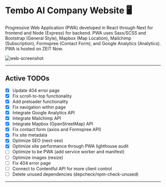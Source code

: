 # Tembo AI Company Website :desktop_computer:

Progressive Web Application (PWA) developed in React through Next for frontend and Node (Express) for backend. PWA uses Sass/SCSS and Bootstrap (General Style), Mapbox (Map Location), Mailchimp (Subscription), Formspree (Contact Form), and Google Analytics (Analytics). PWA is hosted on ZEIT Now.

![web-screenshot](https://user-images.githubusercontent.com/50670255/76829014-9d7d3400-67f8-11ea-93e8-d9039b467cc2.png)

---

## Active TODOs

- [x] Update 404 error page
- [x] Fix scroll-to-top functionality
- [x] Add preloader functionality
- [x] Fix navigation within page
- [x] Integrate Google Analytics API
- [x] Integrate Mailchimp API
- [x] Integrate Mapbox (OpenStreetMap) API
- [x] Fix contact form (axios and Formspree API)
- [x] Fix site metadata
- [x] Optimize SEO (next-seo)
- [x] Optimize site performance through PWA lighthouse audit
- [ ] Optimize to be PWA (add service worker and manifest)
- [ ] Optimize images (resize)
- [ ] Fix 404 error page
- [ ] Connect to Contentful API for more client control
- [ ] Delete unused dependencies (depcheck/npm-check-unused)

---
